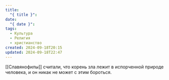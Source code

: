 ```yaml
---
title:
  "{ title }": 
date:
  "{ date }": 
tags:
  - Культура
  - Религия
  - христианство
created: 2024-09-18T20:15
updated: 2024-09-18T22:47
---
```

[[Славянофилы]] считали, что корень зла лежит в испорченной природе человека, и он никак не может с этим бороться.

